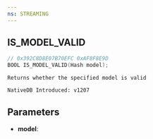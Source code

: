 ```yaml
---
ns: STREAMING
---
```

## IS_MODEL_VALID

```c
// 0x392C8D8E07B70EFC 0xAF8F8E9D
BOOL IS_MODEL_VALID(Hash model);
```

```
Returns whether the specified model is valid

NativeDB Introduced: v1207
```

## Parameters
* **model**:
